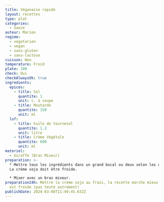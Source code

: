 ```yaml
---
title: Véganaise rapide
layout: recettes
type: plat
categories:
  - Sauce
auteur: Marion
regime:
  - vegetarien
  - vegan
  - sans-gluten
  - sans-lactose
cuisson: Non
temperature: Froid
plate: 100
check: Oui
checkAlwaysOk: true
ingredients:
  epices:
    - title: Sel
      quantite: 1
      unit: c. à soupe
    - title: Moutarde
      quantite: 150
      unit: ml
  lof:
    - title: huile de tournesol
      quantite: 1.2
      unit: litre
    - title: Crème Végétale
      quantite: 600
      unit: ml
materiel:
  - Giraffe (Bras Mixeur)
preparation: >-
  * Mettre tous les ingrédients dans un grand bocal ou deux selon les quantités.
  La crème soja doit être froide.

  * Mixer avec un bras mixeur.
preparation24h: Mettre la crème soja au frais, la recette marche mieux si elle
  est froide (pas testé autrement)
publishDate: 2024-03-08T11:49:45.632Z
---
```

